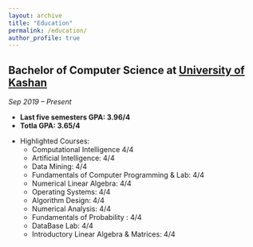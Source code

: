 ```yaml
---
layout: archive
title: "Education"
permalink: /education/
author_profile: true
---
```


<!-- Google tag (gtag.js) -->
<script async src="https://www.googletagmanager.com/gtag/js?id=G-WM192RPMWR"></script>
<script>
  window.dataLayer = window.dataLayer || [];
  function gtag(){dataLayer.push(arguments);}
  gtag('js', new Date());

  gtag('config', 'G-WM192RPMWR');
</script>

## Bachelor of Computer Science at [University of Kashan](https://kashanu.ac.ir/en)

*Sep 2019 – Present*

<!-- - Advisor: [Dr. Hassan Daghigh   ](https://faculty.kashanu.ac.ir/daghigh/en) -->

- **Last five semesters GPA: 3.96/4**
- **Totla GPA: 3.65/4**
<!-- - 18.63 -->
<!-- - **Total GPA: 3.65/4**   -->

- Highlighted Courses:
    -  Computational Intelligence 4/4
   - Artificial Intelligence: 4/4
   - Data Mining: 4/4
   - Fundamentals of Computer Programming & Lab: 4/4
   - Numerical Linear Algebra: 4/4
   - Operating Systems: 4/4
   - Algorithm Design: 4/4
   - Numerical Analysis: 4/4
   - Fundamentals of Probability : 4/4
   - DataBase Lab: 4/4
   - Introductory Linear Algebra & Matrices: 4/4


